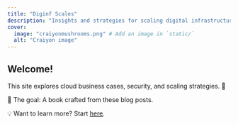 ```yaml
---
title: "Diginf Scales"
description: "Insights and strategies for scaling digital infrastructures."
cover:
  image: "craiyonmushrooms.png" # Add an image in `static/`
  alt: "Craiyon image"
---
```


## Welcome!
This site explores cloud business cases, security, and scaling strategies. 🚀  

📖 The goal: A book crafted from these blog posts.

💡 Want to learn more? Start [here](/posts/).
